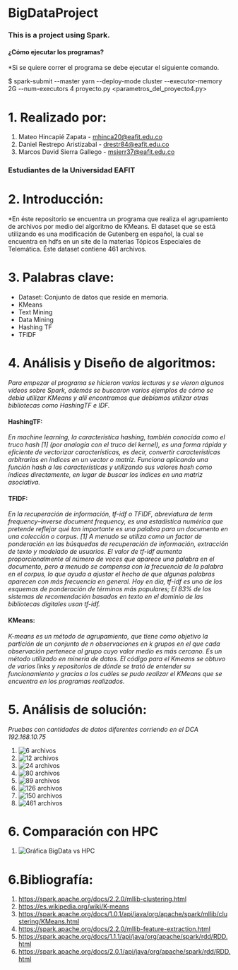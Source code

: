 # BigDataProject

### This is a project using Spark.

#### ¿Cómo ejecutar los programas?
*Si se quiere correr el programa se debe ejecutar el siguiente comando.

$ spark-submit  --master yarn --deploy-mode cluster  --executor-memory 2G  --num-executors 4 proyecto.py <parametros_del_proyecto4.py>

# 1. Realizado por:
1. Mateo Hincapié Zapata - mhinca20@eafit.edu.co
2. Daniel Restrepo Aristizabal - drestr84@eafit.edu.co
3. Marcos David Sierra Gallego - msierr37@eafit.edu.co
### Estudiantes de la Universidad EAFIT

# 2. Introducción:
*En éste repositorio se encuentra un programa que realiza el agrupamiento de archivos por medio del algoritmo de KMeans.
El dataset que se está utilizando es una modificación de Gutenberg en español, la cual se encuentra en hdfs en un site de la materias Tópicos Especiales de Telemática. Éste dataset contiene 461 archivos.
# 3. Palabras clave:
* Dataset: Conjunto de datos que reside en memoria.
* KMeans
* Text Mining
* Data Mining
* Hashing TF
* TFIDF
# 4. Análisis y Diseño de algoritmos:
*Para empezar el programa se hicieron varias lecturas y se vieron algunos vídeos sobre Spark, además se buscaron varios ejemplos de cómo se debía utilizar KMeans y allí encontramos que debíamos utilizar otras bibliotecas como HashingTF e IDF.*
#### HashingTF: 
*En machine learning, la característica hashing, también conocida como el truco hash [1] (por analogía con el truco del kernel), es una forma rápida y eficiente de vectorizar características, es decir, convertir características arbitrarias en índices en un vector o matriz. Funciona aplicando una función hash a las características y utilizando sus valores hash como índices directamente, en lugar de buscar los índices en una matriz asociativa.*

#### TFIDF: 
*En la recuperación de información, tf-idf o TFIDF, abreviatura de term frequency–inverse document frequency, es una estadística numérica que pretende reflejar qué tan importante es una palabra para un documento en una colección o corpus. [1] A menudo se utiliza como un factor de ponderación en las búsquedas de recuperación de información, extracción de texto y modelado de usuarios. El valor de tf-idf aumenta proporcionalmente al número de veces que aparece una palabra en el documento, pero a menudo se compensa con la frecuencia de la palabra en el corpus, lo que ayuda a ajustar el hecho de que algunas palabras aparecen con más frecuencia en general. Hoy en día, tf-idf es uno de los esquemas de ponderación de términos más populares; El 83% de los sistemas de recomendación basados en texto en el dominio de las bibliotecas digitales usan tf-idf.*

#### KMeans:
*K-means es un método de agrupamiento, que tiene como objetivo la partición de un conjunto de n observaciones en k grupos en el que cada observación pertenece al grupo cuyo valor medio es más cercano. Es un método utilizado en minería de datos. El código para el Kmeans se obtuvo de varios links y repositorios de dónde se trató de entender su funcionamiento y gracias a los cuáles se pudo realizar el KMeans que se encuentra en los programas realizados.*
# 5. Análisis de solución:
*Pruebas con cantidades de datos diferentes corriendo en el DCA 192.168.10.75*
1. ![6 archivos](/Imagenes/6archivos.png)
2. ![12 archivos](/Imagenes/12archivos.png)
3. ![24 archivos](/Imagenes/24archivos.png)
4. ![80 archivos](/Imagenes/80archivos.png)
5. ![89 archivos](/Imagenes/89archivos.png)
6. ![126 archivos](/Imagenes/126archivos.png)
7. ![150 archivos](/Imagenes/150archivos.png)
8. ![461 archivos](/Imagenes/461archivos.png)
# 6. Comparación con HPC
1. ![Gráfica BigData vs HPC](/Imagenes/grafica.png)
# 6.Bibliografía:
1. https://spark.apache.org/docs/2.2.0/mllib-clustering.html
2. https://es.wikipedia.org/wiki/K-means
3. https://spark.apache.org/docs/1.0.1/api/java/org/apache/spark/mllib/clustering/KMeans.html
4. https://spark.apache.org/docs/2.2.0/mllib-feature-extraction.html
5. https://spark.apache.org/docs/1.1.1/api/java/org/apache/spark/rdd/RDD.html
6. https://spark.apache.org/docs/2.0.1/api/java/org/apache/spark/rdd/RDD.html
